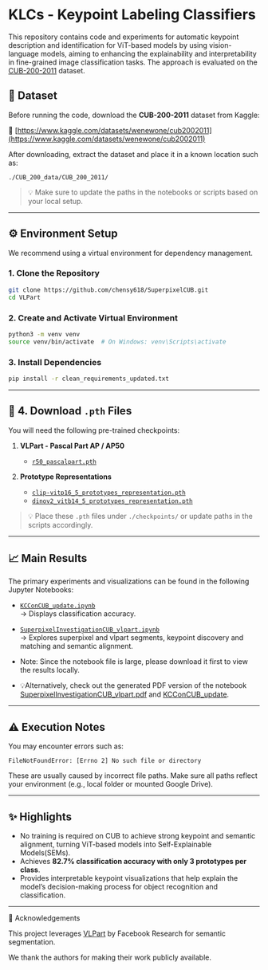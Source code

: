 # KLCs - Keypoint Labeling Classifiers

This repository contains code and experiments for automatic keypoint description and identification for ViT-based models by using vision-language models, aiming to enhancing the explainability and interpretability in fine-grained image classification tasks. The approach is evaluated on the [CUB-200-2011](https://www.kaggle.com/datasets/wenewone/cub2002011) dataset.


## 📁 Dataset

Before running the code, download the **CUB-200-2011** dataset from Kaggle:

🔗 [https://www.kaggle.com/datasets/wenewone/cub2002011](https://www.kaggle.com/datasets/wenewone/cub2002011)

After downloading, extract the dataset and place it in a known location such as: 
```
./CUB_200_data/CUB_200_2011/
```
> 💡 Make sure to update the paths in the notebooks or scripts based on your local setup.

---

## ⚙️ Environment Setup

We recommend using a virtual environment for dependency management.

### 1. Clone the Repository

```bash
git clone https://github.com/chensy618/SuperpixelCUB.git
cd VLPart
```

### 2. Create and Activate Virtual Environment

```bash
python3 -m venv venv
source venv/bin/activate  # On Windows: venv\Scripts\activate
```

### 3. Install Dependencies

```bash
pip install -r clean_requirements_updated.txt
```

---

## 🔽 4. Download `.pth` Files

You will need the following pre-trained checkpoints:

1. **VLPart - Pascal Part AP / AP50**
   - [`r50_pascalpart.pth`](https://github.com/facebookresearch/VLPart/blob/main/MODEL_ZOO.md)

2. **Prototype Representations**
   - [`clip-vitp16_5_prototypes_representation.pth`](https://drive.google.com/drive/folders/1KmM5eDKc-7xBI0FSni2UfWP0j_kdMNyU?usp=drive_link)
   - [`dinov2_vitb14_5_prototypes_representation.pth`](https://drive.google.com/drive/folders/1KmM5eDKc-7xBI0FSni2UfWP0j_kdMNyU?usp=drive_link)

> 💡 Place these `.pth` files under `./checkpoints/` or update paths in the scripts accordingly.

---

## 📈 Main Results

The primary experiments and visualizations can be found in the following Jupyter Notebooks:

- [`KCConCUB_update.ipynb`](KCConCUB_update.ipynb)  
  → Displays classification accuracy.

- [`SuperpixelInvestigationCUB_vlpart.ipynb`](SuperpixelInvestigationCUB_vlpart.ipynb)  
  → Explores superpixel and vlpart segments, keypoint discovery and matching and semantic alignment.

- Note: Since the notebook file is large, please download it first to view the results locally.

- 💡Alternatively, check out the generated PDF version of the notebook [SuperpixelInvestigationCUB_vlpart.pdf](SuperpixelInvestigationCUB_vlpart.pdf) and [KCConCUB_update](KCConCUB_update.pdf).

---

## ⚠️ Execution Notes

You may encounter errors such as:

```
FileNotFoundError: [Errno 2] No such file or directory
```

These are usually caused by incorrect file paths. Make sure all paths reflect your environment (e.g., local folder or mounted Google Drive).

---

## ✨ Highlights

- No training is required on CUB to achieve strong keypoint and semantic alignment, turning ViT-based models into Self-Explainable Models(SEMs).
- Achieves **82.7% classification accuracy with only 3 prototypes per class**.
- Provides interpretable keypoint visualizations that help explain the model’s decision-making process for object recognition and classification.

---

🙏 Acknowledgements

This project leverages [VLPart](https://github.com/facebookresearch/VLPart) by Facebook Research for semantic segmentation.

We thank the authors for making their work publicly available.